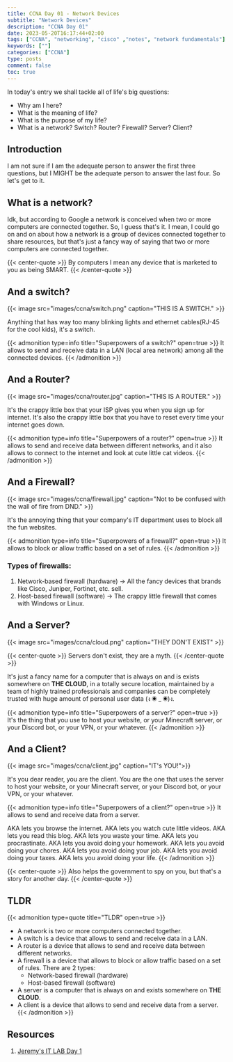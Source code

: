 ```yaml
---
title: CCNA Day 01 - Network Devices
subtitle: "Network Devices"
description: "CCNA Day 01"
date: 2023-05-20T16:17:44+02:00
tags: ["CCNA", "networking", "cisco" ,"notes", "network fundamentals"]
keywords: [""]
categories: ["CCNA"]
type: posts
comment: false
toc: true
---
```

In today's entry we shall tackle all of life's big questions:
 - Why am I here?
 - What is the meaning of life?
 - What is the purpose of my life?
 - What is a network? Switch? Router? Firewall? Server? Client?

<!--more-->
## Introduction

I am not sure if I am the adequate person to answer the first three questions, but I MIGHT be the adequate person to answer the last four. So let's get to it.

## What is a network?

Idk, but according to Google a network is conceived when two or more computers are connected together. So, I guess that's it. I mean, I could go on and on about how a network is a group of devices connected together to share resources, but that's just a fancy way of saying that two or more computers are connected together.

{{< center-quote >}}
By computers I mean any device that is marketed to you as being SMART.
{{< /center-quote >}}

## And a switch?

{{< image src="images/ccna/switch.png" caption="THIS IS A SWITCH." >}}

Anything that has way too many blinking lights and ethernet cables(RJ-45 for the cool kids), it's a switch.

{{< admonition type=info title="Superpowers of a switch?" open=true >}}
It allows to send and receive data in a LAN (local area network) among all the connected devices.
{{< /admonition >}}

## And a Router?

{{< image src="images/ccna/router.jpg" caption="THIS IS A ROUTER." >}}

It's the crappy little box that your ISP gives you when you sign up for internet. It's also the crappy little box that you have to reset every time your internet goes down.

{{< admonition type=info title="Superpowers of a router?" open=true >}}
It allows to send and receive data between different networks, and it also allows to connect to the internet and look at cute little cat videos.
{{< /admonition >}}

## And a Firewall?

{{< image src="images/ccna/firewall.jpg" caption="Not to be confused with the wall of fire from DND." >}}

It's the annoying thing that your company's IT department uses to block all the fun websites.

{{< admonition type=info title="Superpowers of a firewall?" open=true >}}
It allows to block or allow traffic based on a set of rules.
{{< /admonition >}}

### Types of firewalls:

 1. Network-based firewall (hardware) &rarr; All the fancy devices that brands like Cisco, Juniper, Fortinet, etc. sell.
 2. Host-based firewall (software) &rarr; The crappy little firewall that comes with Windows or Linux.

## And a Server?

{{< image src="images/ccna/cloud.png" caption="THEY DON'T EXIST" >}}

{{< center-quote >}}
Servers don't exist, they are a myth.
{{< /center-quote >}}

It's just a fancy name for a computer that is always on and is exists somewhere on **THE CLOUD**, in a totally secure location, maintained by a team of highly trained professionals and companies can be completely trusted with huge amount of personal user data (ง ◉ _ ◉)ง.

{{< admonition type=info title="Superpowers of a server?" open=true >}}
It's the thing that you use to host your website, or your Minecraft server, or your Discord bot, or your VPN, or your whatever.
{{< /admonition >}}

## And a Client?

{{< image src="images/ccna/client.jpg" caption="IT's YOU!">}}

It's you dear reader, you are the client. You are the one that uses the server to host your website, or your Minecraft server, or your Discord bot, or your VPN, or your whatever.

{{< admonition type=info title="Superpowers of a client?" open=true >}}
It allows to send and receive data from a server. 

AKA lets you browse the internet. AKA lets you watch cute little videos. AKA lets you read this blog. AKA lets you waste your time. AKA lets you procrastinate. AKA lets you avoid doing your homework. AKA lets you avoid doing your chores. AKA lets you avoid doing your job. AKA lets you avoid doing your taxes. AKA lets you avoid doing your life.
{{< /admonition >}}

{{< center-quote >}}
Also helps the government to spy on you, but that's a story for another day.
{{< /center-quote >}}

## TLDR
{{< admonition type=quote title="TLDR" open=true >}}
- A network is two or more computers connected together.
- A switch is a device that allows to send and receive data in a LAN.
- A router is a device that allows to send and receive data between different networks.
- A firewall is a device that allows to block or allow traffic based on a set of rules. There are 2 types:
    - Network-based firewall (hardware)
    - Host-based firewall (software)
- A server is a computer that is always on and exists somewhere on **THE CLOUD**.
- A client is a device that allows to send and receive data from a server.
{{< /admonition >}}

## Resources
1. [Jeremy's IT LAB Day 1](https://www.youtube.com/watch?v=H8W9oMNSuwo)